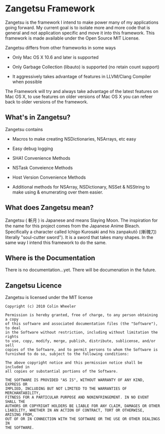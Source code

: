 # Zangetsu Framework #

Zangetsu is the framework I intend to make power many of my applications going forward. My current goal is to isolate more and more code that is general and not application specific and move it into this framework. This framework is made available under the Open Source MIT License.

Zangetsu differs from other frameworks in some ways 

* Only Mac OS X 10.6 and later is supported


* Only Garbage Collection (libauto) is supported (no retain count support)


* It aggressively takes advantage of features in LLVM/Clang Compiler when possible

The Framework will try and always take advantage of the latest features on Mac OS X, to use features on older versions of Mac OS X you can refeer back to older versions of the framework.

## What's in Zangetsu? ##

Zangetsu contains

* Macros to make creating NSDictionaries, NSArrays, etc easy

* Easy debug logging

* SHA1 Convenience Methods

* NSTask Conveience Methods

* Host Version Convenience Methods

* Additional methods for NSArray, NSDictionary, NSSet & NSString to make using & enumerating over them easier.

## What does Zangetsu mean? ##

Zangetsu ( 斬月 ) is Japanese and means Slaying Moon. The inspiration for the name for this project comes from the Japanese Anime Bleach. Specifically a character called Ichigo Kurosaki and his zanpakutō ((斬魄刀) literally "soul-cutter sword"). It is a sword that takes many shapes. In the same way I intend this framework to do the same.

## Where is the Documentation ##
There is no documentation...yet. There will be documenation in the future.

## Zangetsu Licence ##
Zangetsu is licensed under the MIT license

	Copyright (c) 2010 Colin Wheeler

	Permission is hereby granted, free of charge, to any person obtaining a copy
	of this software and associated documentation files (the "Software"), to deal
	in the Software without restriction, including without limitation the rights
	to use, copy, modify, merge, publish, distribute, sublicense, and/or sell
	copies of the Software, and to permit persons to whom the Software is
	furnished to do so, subject to the following conditions:

	The above copyright notice and this permission notice shall be included in
	all copies or substantial portions of the Software.

	THE SOFTWARE IS PROVIDED "AS IS", WITHOUT WARRANTY OF ANY KIND, EXPRESS OR
	IMPLIED, INCLUDING BUT NOT LIMITED TO THE WARRANTIES OF MERCHANTABILITY,
	FITNESS FOR A PARTICULAR PURPOSE AND NONINFRINGEMENT. IN NO EVENT SHALL THE
	AUTHORS OR COPYRIGHT HOLDERS BE LIABLE FOR ANY CLAIM, DAMAGES OR OTHER
	LIABILITY, WHETHER IN AN ACTION OF CONTRACT, TORT OR OTHERWISE, ARISING FROM,
	OUT OF OR IN CONNECTION WITH THE SOFTWARE OR THE USE OR OTHER DEALINGS IN
	THE SOFTWARE.